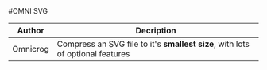 <html>
<head>
<style>
a {}
style {display:hidden}
</style>
</head>
#OMNI SVG
<table>
 <thead  border="#FFFFFF">
  <tr  border="#FFFFFF">
     <th  border="#FFFFFF">Author</th>
     <th  border="#FFFFFF">Decription</th>
  </tr>
 </thead>
 <tfoot>
 </tfoot>
 <tbody>
  <tr>
     <td>Omnicrog</td>
     <td>Compress an SVG file to it's <b>smallest size</b>, with lots of optional features</td>
  </tr>
 </tbody>
</table>
</html>
